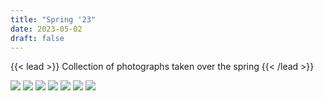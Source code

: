 ```yaml
---
title: "Spring '23"
date: 2023-05-02
draft: false
---
```


{{< lead >}}
Collection of photographs taken over the spring
{{< /lead >}}

![](IMG_20230413_183740.jpg)
![](IMG_20230425_201017.jpg)
![](IMG_20230425_201204.jpg)
![](IMG_20230427_204608.jpg)
![](IMG_20230428_191100.jpg)
![](IMG_20230428_202017.jpg)
![](IMG_20230429_183225.jpg)
